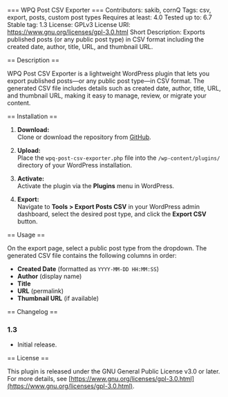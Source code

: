 === WPQ Post CSV Exporter ===
Contributors: sakib, cornQ
Tags: csv, export, posts, custom post types
Requires at least: 4.0
Tested up to: 6.7
Stable tag: 1.3
License: GPLv3
License URI: https://www.gnu.org/licenses/gpl-3.0.html
Short Description: Exports published posts (or any public post type) in CSV format including the created date, author, title, URL, and thumbnail URL.

== Description ==

WPQ Post CSV Exporter is a lightweight WordPress plugin that lets you export published posts—or any public post type—in CSV format. The generated CSV file includes details such as created date, author, title, URL, and thumbnail URL, making it easy to manage, review, or migrate your content.

== Installation ==

1. **Download:**  
   Clone or download the repository from [GitHub](https://github.com/cornQ/wpq-post-csv-exporter).

2. **Upload:**  
   Place the `wpq-post-csv-exporter.php` file into the `/wp-content/plugins/` directory of your WordPress installation.

3. **Activate:**  
   Activate the plugin via the **Plugins** menu in WordPress.

4. **Export:**  
   Navigate to **Tools > Export Posts CSV** in your WordPress admin dashboard, select the desired post type, and click the **Export CSV** button.

== Usage ==

On the export page, select a public post type from the dropdown. The generated CSV file contains the following columns in order:

- **Created Date** (formatted as `YYYY-MM-DD HH:MM:SS`)
- **Author** (display name)
- **Title**
- **URL** (permalink)
- **Thumbnail URL** (if available)

== Changelog ==

### 1.3
- Initial release.

== License ==

This plugin is released under the GNU General Public License v3.0 or later. For more details, see [https://www.gnu.org/licenses/gpl-3.0.html](https://www.gnu.org/licenses/gpl-3.0.html).
